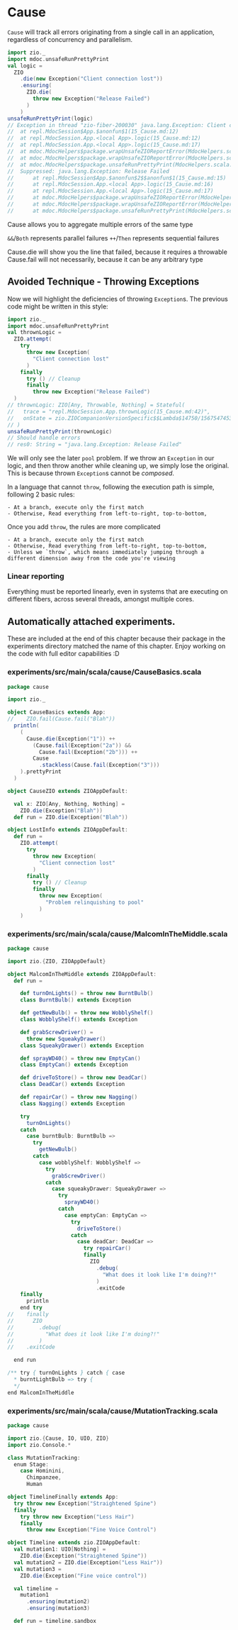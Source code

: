 # Cause

`Cause` will track all errors originating from a single call in an application, regardless of concurrency and parallelism.

```scala
import zio._
import mdoc.unsafeRunPrettyPrint
val logic =
  ZIO
    .die(new Exception("Client connection lost"))
    .ensuring(
      ZIO.die(
        throw new Exception("Release Failed")
      )
    )
unsafeRunPrettyPrint(logic)
// Exception in thread "zio-fiber-200030" java.lang.Exception: Client connection lost
// 	at repl.MdocSession$App.$anonfun$1(15_Cause.md:12)
// 	at repl.MdocSession.App.<local App>.logic(15_Cause.md:12)
// 	at repl.MdocSession.App.<local App>.logic(15_Cause.md:17)
// 	at mdoc.MdocHelpers$package.wrapUnsafeZIOReportError(MdocHelpers.scala:80)
// 	at mdoc.MdocHelpers$package.wrapUnsafeZIOReportError(MdocHelpers.scala:93)
// 	at mdoc.MdocHelpers$package.unsafeRunPrettyPrint(MdocHelpers.scala:103)
// 	Suppressed: java.lang.Exception: Release Failed
// 		at repl.MdocSession$App.$anonfun$2$$anonfun$1(15_Cause.md:15)
// 		at repl.MdocSession.App.<local App>.logic(15_Cause.md:16)
// 		at repl.MdocSession.App.<local App>.logic(15_Cause.md:17)
// 		at mdoc.MdocHelpers$package.wrapUnsafeZIOReportError(MdocHelpers.scala:80)
// 		at mdoc.MdocHelpers$package.wrapUnsafeZIOReportError(MdocHelpers.scala:93)
// 		at mdoc.MdocHelpers$package.unsafeRunPrettyPrint(MdocHelpers.scala:103)
```

Cause allows you to aggregate multiple errors of the same type

`&&`/`Both` represents parallel failures
`++`/`Then` represents sequential failures

Cause.die will show you the line that failed, because it requires a throwable
Cause.fail will not necessarily, because it can be any arbitrary type

## Avoided Technique - Throwing Exceptions

Now we will highlight the deficiencies of throwing `Exception`s.
The previous code might be written in this style:

```scala
import zio._
import mdoc.unsafeRunPrettyPrint
val thrownLogic =
  ZIO.attempt(
    try
      throw new Exception(
        "Client connection lost"
      )
    finally
      try () // Cleanup
      finally
        throw new Exception("Release Failed")
  )
// thrownLogic: ZIO[Any, Throwable, Nothing] = Stateful(
//   trace = "repl.MdocSession.App.thrownLogic(15_Cause.md:42)",
//   onState = zio.ZIOCompanionVersionSpecific$$Lambda$14750/1567547453@5c02820c
// )
unsafeRunPrettyPrint(thrownLogic)
// Should handle errors
// res0: String = "java.lang.Exception: Release Failed"
```

We will only see the later `pool` problem.
If we throw an `Exception` in our logic, and then throw another while cleaning up, we simply lose the original.
This is because thrown `Exception`s cannot be _composed_.

In a language that cannot `throw`, following the execution path is simple, following 2 basic rules:

    - At a branch, execute only the first match
    - Otherwise, Read everything from left-to-right, top-to-bottom, 

Once you add `throw`, the rules are more complicated

    - At a branch, execute only the first match
    - Otherwise, Read everything from left-to-right, top-to-bottom,
    - Unless we `throw`, which means immediately jumping through a different dimension away from the code you're viewing

### Linear reporting
Everything must be reported linearly, even in systems that are executing on different fibers, across several threads, amongst multiple cores.


## Automatically attached experiments.
 These are included at the end of this
 chapter because their package in the
 experiments directory matched the name
 of this chapter. Enjoy working on the
 code with full editor capabilities :D

 

### experiments/src/main/scala/cause/CauseBasics.scala
```scala
package cause

import zio._

object CauseBasics extends App:
//    ZIO.fail(Cause.fail("Blah"))
  println(
    (
      Cause.die(Exception("1")) ++
        (Cause.fail(Exception("2a")) &&
          Cause.fail(Exception("2b"))) ++
        Cause
          .stackless(Cause.fail(Exception("3")))
    ).prettyPrint
  )

object CauseZIO extends ZIOAppDefault:

  val x: ZIO[Any, Nothing, Nothing] =
    ZIO.die(Exception("Blah"))
  def run = ZIO.die(Exception("Blah"))

object LostInfo extends ZIOAppDefault:
  def run =
    ZIO.attempt(
      try
        throw new Exception(
          "Client connection lost"
        )
      finally
        try () // Cleanup
        finally
          throw new Exception(
            "Problem relinquishing to pool"
          )
    )

```


### experiments/src/main/scala/cause/MalcomInTheMiddle.scala
```scala
package cause

import zio.{ZIO, ZIOAppDefault}

object MalcomInTheMiddle extends ZIOAppDefault:
  def run =

    def turnOnLights() = throw new BurntBulb()
    class BurntBulb() extends Exception

    def getNewBulb() = throw new WobblyShelf()
    class WobblyShelf() extends Exception

    def grabScrewDriver() =
      throw new SqueakyDrawer()
    class SqueakyDrawer() extends Exception

    def sprayWD40() = throw new EmptyCan()
    class EmptyCan() extends Exception

    def driveToStore() = throw new DeadCar()
    class DeadCar() extends Exception

    def repairCar() = throw new Nagging()
    class Nagging() extends Exception

    try
      turnOnLights()
    catch
      case burntBulb: BurntBulb =>
        try
          getNewBulb()
        catch
          case wobblyShelf: WobblyShelf =>
            try
              grabScrewDriver()
            catch
              case squeakyDrawer: SqueakyDrawer =>
                try
                  sprayWD40()
                catch
                  case emptyCan: EmptyCan =>
                    try
                      driveToStore()
                    catch
                      case deadCar: DeadCar =>
                        try repairCar()
                        finally
                          ZIO
                            .debug(
                              "What does it look like I'm doing?!"
                            )
                            .exitCode
    finally
      println
    end try
//    finally
//      ZIO
//        .debug(
//          "What does it look like I'm doing?!"
//        )
//    .exitCode

  end run

/** try { turnOnLights } catch { case
  * burntLightBulb => try {
  */
end MalcomInTheMiddle

```


### experiments/src/main/scala/cause/MutationTracking.scala
```scala
package cause

import zio.{Cause, IO, UIO, ZIO}
import zio.Console.*

class MutationTracking:
  enum Stage:
    case Hominini,
      Chimpanzee,
      Human

object TimelineFinally extends App:
  try throw new Exception("Straightened Spine")
  finally
    try throw new Exception("Less Hair")
    finally
      throw new Exception("Fine Voice Control")

object Timeline extends zio.ZIOAppDefault:
  val mutation1: UIO[Nothing] =
    ZIO.die(Exception("Straightened Spine"))
  val mutation2 = ZIO.die(Exception("Less Hair"))
  val mutation3 =
    ZIO.die(Exception("Fine voice control"))

  val timeline =
    mutation1
      .ensuring(mutation2)
      .ensuring(mutation3)

  def run = timeline.sandbox

```

            